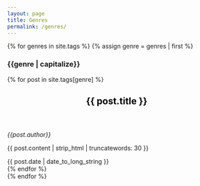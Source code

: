 ```yaml
---
layout: page
title: Genres
permalink: /genres/
---
```


{% for genres in site.tags %}
{% assign genre = genres | first %}
<div class="container featured " id="{{genre}}"><h3>{{genre | capitalize}}</h3>
   {% for post in site.tags[genre] %}
        <article class="post" itemscope itemtype="http://schema.org/BlogPosting" role="article">
      <a href="{{ post.url }}" itemprop="url" style="text-decoration: none">
          <div class="article-item">
            <header class="post-header" style="color:#66a3ff">
              <h2 class="post-title" itemprop="name" style="color:#000">{{ post.title }}</h2>
            </header>
            <i>{{post.author}}</i>
            <section class="post-excerpt" itemprop="description">
              <p>{{ post.content | strip_html | truncatewords: 30 }}</p>
            </section>
            <div class="post-meta">
              <time datetime="{{ post.date | date_to_long_string }}">{{ post.date | date_to_long_string }}</time>
            </div>
          </div>
          </a>
        </article>
      {% endfor %}
    </div>
{% endfor %}